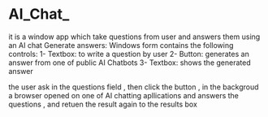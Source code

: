 # AI_Chat_
it is a window app which take  questions from user and answers them using an AI chat 
Generate answers:
Windows form contains the following controls: 
1- Textbox: to write a question by user
2- Button: generates an answer from one of public AI Chatbots
3- Textbox: shows the generated answer

the user ask in the questions field , then click the button , in the backgroud a browser opened on one of AI chatting apllications and answers the questions , and retuen the result again to the results box
